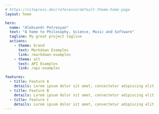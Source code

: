 ```yaml
---
# https://vitepress.dev/reference/default-theme-home-page
layout: home

hero:
  name: "Aleksandr Petrosyan"
  text: "A home to Philosophy, Science, Music and Software"
  tagline: My great project tagline
  actions:
    - theme: brand
      text: Markdown Examples
      link: /markdown-examples
    - theme: alt
      text: API Examples
      link: /api-examples

features:
  - title: Feature A
    details: Lorem ipsum dolor sit amet, consectetur adipiscing elit
  - title: Feature B
    details: Lorem ipsum dolor sit amet, consectetur adipiscing elit
  - title: Feature C
    details: Lorem ipsum dolor sit amet, consectetur adipiscing elit
---
```


